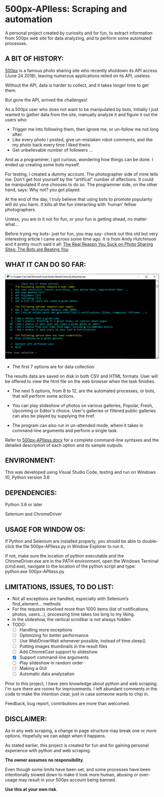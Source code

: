 # 500px-APIless: Scraping and automation
A personal project created by curiosity and for fun, to extract information from 500px web site for data analyzing, and to perform some automated processes.


## A BIT OF HISTORY: ##

[500px](https://500px.com) is a famous photo sharing site who recently shutdown its API access (June 24 2018), leaving numerous applications relied on its API, useless.

Without the API, data is harder to collect, and it takes longer time to get them.

But gone the API, arrived the challenges!


As a 500px user who does not want to be manipulated by bots, Initially I just wanted to gather data from the site, manually analyze it and figure it out the users who: 
 - Trigger me into following them, then ignore me, or un-follow me not long after.
 - Like every photo I posted, give un-mistaken robot comments, and like my photo back every time I liked theirs
 - Get unbelievable number of followers
 ...
 
And as a programmer, I got curious, wondering how things can be done. I ended up creating some bots myself.

For testing, I created a dummy account. 
The photographer side of mine tells me: Don't get fool yourself by the "artifical" number of affections. It could be manipulated if one chooses to do so.
The programmer side, on the other hand, says: Why not? you got played. 

At the end of the day, I truly believe that using bots to promote popularity will do you harm. It kills all the fun interacting with 'human' fellow photographers.

Unless, you are in it not for fun, or your fun is getting ahead, no matter what...

Before trying my bots- just for fun, you may say- check out this old but very interesting article I came across some time ago. 
It is from  Andy Hutchinson and it pretty much said it all:
 [The Real Reason You Suck on Photo Sharing Sites: The Bots are Beating You](https://petapixel.com/2017/02/27/real-reason-suck-photo-sharing-sites-bots-beating/) 


## WHAT IT CAN DO SO FAR: ##

![Main menu](/MainMenu.JPG)

- The first 7 options are for data collection

The results data are saved on disk in both CSV and HTML formats. User will be offered to view the html file on the web browser when the task finishes.


- The next 5 options, from 8 to 12, are the automated processes, or bots, that will perform some actions.

- You can play slideshow of photos on various galleries, Popular, Fresh, Upcoming or Editor's choice.  User's galleries or filtered public galleries can also be played by supplying the href.

- The program can also run in un-attended mode, where it takes in command-line arguments and perform a single task. 

Refer to [500px-APIless.docx](/500px-APIless.docx) for a complete command-line syntaxes and the detailed description of each option and its sample outputs.



## ENVIRONMENT: ##

This was developed using Visual Studio Code, testing and run on Windows 10, Python version 3.6





## DEPENDENCIES: ##

Python 3.6 or later 

Selenium and ChromeDriver





## USAGE FOR WINDOW OS: ##

If Python and Selenium are installed properly, you should be able to double-click the file 500px-APIless.py in Window Explorer to run it.

If not, make sure the location of python executable and the ChromeDriver.exe are in the PATH environment, open the Windows Terminal (cmd.exe), navigate to the location of the python script and type:
 python.exe 500px-APIless.py




## LIMITATIONS, ISSUES, TO DO LIST: ## 

- Not all exceptions are handled, especially with Selenium’s find_element… methods
- For the requests involved more than 1000 items (list of notifications, photos, users…), processing time takes too long to my liking. 
- In the slideshow, the vertical scrollbar is not always hidden 
- TODO: 
   - [ ] Handling more exceptions
   - [ ] Optimizing for better performance
   - [ ] Use WebDriverWait whenever possible, instead of time.sleep()
   - [ ] Putting images thumbnails in the result files
   - [ ] Add ChromeCast support to slideshow
   - [x] Support command-line arguments
   - [ ] Play slideshow in random order
   - [ ] Making a GUI 
   - [ ] Automatic data analyzation

Prior to this project, I have zero knowledge about python and web scraping. I'm sure there are rooms for improvements. 
I left abundant comments in the code to make the intention clear, just in case someone wants to chip in.

Feedback, bug report, contributions are more than welcomed.




## DISCLAIMER: ## 

As in any web scraping, a change in page structure may break one or more options. Hopefully we can adapt when it happens. 

As stated earlier, this project is created for fun and for gaining personal experience with python and web scraping. 

**The owner assumes no responsibility**.

Even though some limits have been set, and some processes have been intentionally slowed down to make it look more human, 
abusing or over-usage may result in your 500px account being banned. 

**Use this at your own risk**.



